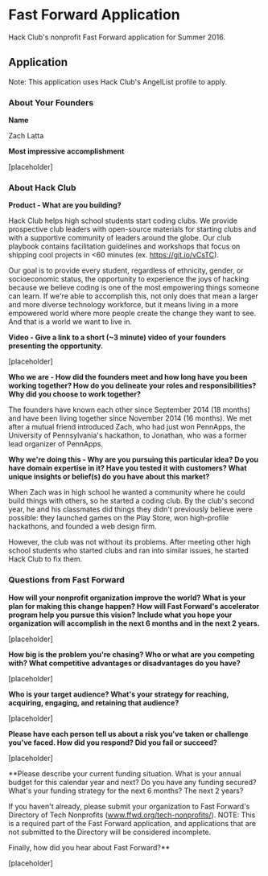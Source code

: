 # Fast Forward Application

Hack Club's nonprofit Fast Forward application for Summer 2016.

## Application 

Note: This application uses Hack Club's AngelList profile to apply.

### About Your Founders

**Name**

Zach Latta

**Most impressive accomplishment**

[placeholder] 

### About Hack Club

**Product - What are you building?**

Hack Club helps high school students start coding clubs. We provide prospective club
leaders with open-source materials for starting clubs and with a supportive community
of leaders around the globe. Our club playbook contains facilitation guidelines and 
workshops that focus on shipping cool projects in <60 minutes 
(ex. https://git.io/vCsTC).

Our goal is to provide every student, regardless of ethnicity, gender, or socioeconomic 
status, the opportunity to experience the joys of hacking because we believe coding is 
one of the most empowering things someone can learn. If we're able to accomplish this, 
not only does that mean a larger and more diverse technology workforce, but it means 
living in a more empowered world where more people create the change they want to see.
And that is a world we want to live in.

**Video - Give a link to a short (~3 minute) video of your founders presenting the 
opportunity.**

[placeholder]

**Who we are - How did the founders meet and how long have you been working together?
How do you delineate your roles and responsibilities? Why did you choose to work 
together?**

The founders have known each other since September 2014 (18 months) and have been 
living together since November 2014 (16 months). We met after a mutual friend 
introduced Zach, who had just won PennApps, the University of Pennsylvania's hackathon,
to Jonathan, who was a former lead organizer of PennApps.

**Why we're doing this - Why are you pursuing this particular idea? Do you have domain
expertise in it? Have you tested it with customers? What unique insights or belief(s) 
do you have about this market?**

When Zach was in high school he wanted a community where he could build things with 
others, so he started a coding club. By the club's second year, he and his classmates 
did things they didn't previously believe were possible: they launched games on the 
Play Store, won high-profile hackathons, and founded a web design firm. 

However, the club was not without its problems. After meeting other high school students
who started clubs and ran into similar issues, he started Hack Club to fix them.

### Questions from Fast Forward

**How will your nonprofit organization improve the world? What is your plan for making 
this change happen? How will Fast Forward's accelerator program help you pursue this vision? 
Include what you hope your organization will accomplish in the next 6 months and in the next 
2 years.**

[placeholder]

**How big is the problem you're chasing? Who or what are you competing with? What 
competitive advantages or disadvantages do you have?**

[placeholder]

**Who is your target audience? What's your strategy for reaching, acquiring, engaging, and
retaining that audience?**

[placeholder]

**Please have each person tell us about a risk you've taken or challenge you've faced. How 
did you respond? Did you fail or succeed?**

[placeholder]

**Please describe your current funding situation. What is your annual budget for this calendar 
year and next? Do you have any funding secured? What's your funding strategy for the next 6 
months? The next 2 years?

If you haven't already, please submit your organization to Fast Forward's Directory of Tech 
Nonprofits (www.ffwd.org/tech-nonprofits/). NOTE: This is a required part of the Fast Forward 
application, and applications that are not submitted to the Directory will be considered 
incomplete.

Finally, how did you hear about Fast Forward?**

[placeholder]
